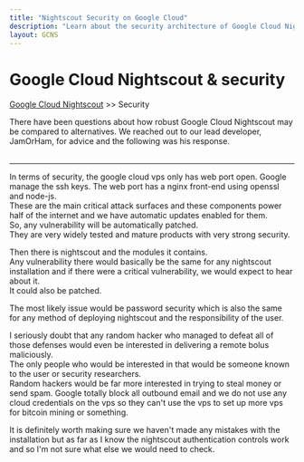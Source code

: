 ```yaml
---
title: "Nightscout Security on Google Cloud"
description: "Learn about the security architecture of Google Cloud Nightscout, including VPS hardening, automatic patching, and attack surface protection. Documentation and insights from the lead developer."
layout: GCNS
---
```


# Google Cloud Nightscout & security
[Google Cloud Nightscout](./GoogleCloud.md) >> Security  
  
There have been questions about how robust Google Cloud Nightscout may be compared to alternatives.  We reached out to our lead developer, JamOrHam, for advice and the following was his response.  
<br/>  
  
---   
  
In terms of security, the google cloud vps only has web port open. Google manage the ssh keys. The web port has a nginx front-end using openssl and node-js.  
These are the main critical attack surfaces and these components power half of the internet and we have automatic updates enabled for them.  
So, any vulnerability will be automatically patched.  
They are very widely tested and mature products with very strong security.  
  
Then there is nightscout and the modules it contains.  
Any vulnerability there would basically be the same for any nightscout installation and if there were a critical vulnerability, we would expect to hear about it.  
It could also be patched.  
  
The most likely issue would be password security which is also the same for any method of deploying nightscout and the responsibility of the user.  
  
I seriously doubt that any random hacker who managed to defeat all of those defenses would even be interested in delivering a remote bolus maliciously.  
The only people who would be interested in that would be someone known to the user or security researchers.  
Random hackers would be far more interested in trying to steal money or send spam.  Google totally block all outbound email and we do not use any cloud credentials on the vps so they can't use the vps to set up more vps for bitcoin mining or something.  
  
It is definitely worth making sure we haven't made any mistakes with the installation but as far as I know the nightscout authentication controls work and so I'm not sure what else we would need to check.  
